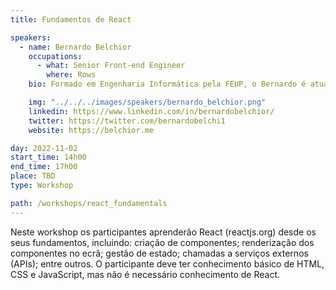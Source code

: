 ```yaml
---
title: Fundamentos de React

speakers:
  - name: Bernardo Belchior
    occupations:
      - what: Senior Front-end Engineer
        where: Rows
    bio: Formado em Engenharia Informática pela FEUP, o Bernardo é atualmente um Senior Front-End Engineer na Rows (rows.com), tendo também trabalhado na Amazon Madrid como Software Engineer. Atualmente, o Bernardo trabalha com React no desenvolvimento da tecnologia que permite renderizar as tabelas na Rows, depois de ter implementado gráficos na mesma plataforma.

    img: "../../../images/speakers/bernardo_belchior.png"
    linkedin: https://www.linkedin.com/in/bernardobelchior/
    twitter: https://twitter.com/bernardobelchi1
    website: https://belchior.me

day: 2022-11-02
start_time: 14h00
end_time: 17h00
place: TBD
type: Workshop

path: /workshops/react_fundamentals
---
```


Neste workshop os participantes aprenderão React (reactjs.org) desde os seus fundamentos, incluindo: criação de componentes; renderização dos componentes no ecrã; gestão de estado; chamadas a serviços externos (APIs); entre outros.
O participante deve ter conhecimento básico de HTML, CSS e JavaScript, mas não é necessário conhecimento de React.

